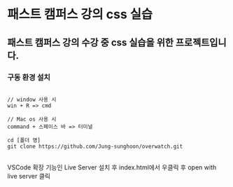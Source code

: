 # 패스트 캠퍼스 강의 css 실습

## 패스트 캠퍼스 강의 수강 중 css 실습을 위한 프로젝트입니다.

### 구동 환경 설치

<pre>
<code>
// window 사용 시
win + R => cmd

// Mac os 사용 시
command + 스페이스 바 => 터미널

cd [폴더 명]
git clone https://github.com/Jung-sunghoon/overwatch.git
</code>
</pre>

VSCode 확장 기능인 Live Server 설치 후 index.html에서 우클릭 후
open with live server 클릭
